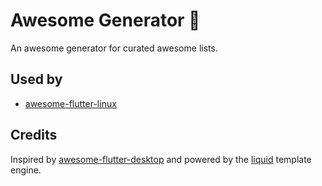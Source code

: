# Awesome Generator 💙

An awesome generator for curated awesome lists.

## Used by

- [awesome-flutter-linux](https://github.com/jpnurmi/awesome-flutter-linux)

## Credits

Inspired by [awesome-flutter-desktop](https://github.com/leanflutter/awesome-flutter-desktop)
and powered by the [liquid](https://pub.dev/packages/liquid_engine) template engine.
